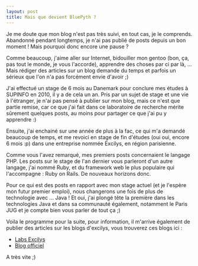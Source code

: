 ```yaml
---
layout: post
title: Mais que devient BluePyth ?
---
```


Je me doute que mon blog n'est pas très suivi, en tout cas, je le comprends. Abandonné pendant longtemps, je n'ai pas publié de posts depuis un bon moment ! Mais pourquoi donc encore une pause ?

Comme beaucoup, j'aime aller sur Internet, bidouiller mon gentoo (bon, ça, pas tout le monde, je vous l'accorde), apprendre des choses par ci par là, ... Mais rédiger des articles sur un blog demande du temps et parfois un sérieux que l'on n'a pas forcément envie d'avoir ;)

J'ai effectué un stage de 6 mois au Danemark pour conclure mes études à SUPINFO en 2010, il y a de cela un an. Pris par un sujet de stage et une vie à l'étranger, je n'ai pas pensé à publier sur mon blog, mais ce n'est que partie remise, car ce que j'ai fait dans ce laboratoire de recherche mérite sûrement quelques posts, au moins pour partager ce que j'ai pu y apprendre :)

Ensuite, j'ai enchainé sur une année de plus à la fac, ce qui m'a demandé beaucoup de temps, et me revoici en stage de fin d'études (oui oui, encore 6 mois :p) dans une entreprise nommée Excilys, en région parisienne.

Comme vous l'avez remarqué, mes premiers posts concernaient le langage PHP. Les posts sur le stage de l'an dernier vous parleront d'un autre langage, j'ai nommé Ruby, et du framework web le plus populaire qui l'accompagne : Ruby on Rails. De nouveaux horizons donc.

Pour ce qui est des posts en rapport avec mon stage actuel (et je l'espère mon futur premier emploi), nous changerons une fois de plus de technologie avec ... Java ! Et oui, j'ai plongé tête la première dans les technologies Java et dans sa communauté également, notamment le Paris JUG et je compte bien vous parler de tout ça ;)

Voila le programme pour la suite, pour information, il m'arrive également de publier des articles sur les blogs d'excilys, vous trouverez ces blogs ici :

* [Labs Excilys](http://labs.excilys.com/author/rsertelonexcilys-com/)
* [Blog officiel](http://blog.excilys.com/author/rsertelon/)

A très vite ;)
